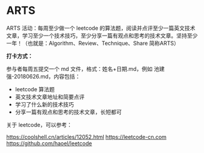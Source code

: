 # ARTS
ARTS 活动：每周至少做一个 leetcode 的算法题，阅读并点评至少一篇英文技术文章，学习至少一个技术技巧，至少分享一篇有观点和思考的技术文章。坚持至少一年！（也就是：Algorithm、Review、Technique、Share 简称ARTS）

**打卡方式：**

参与者每周五提交一个 md 文件，格式：姓名+日期.md，例如 池建强-20180626.md，内容包括：

 - leetcode 算法题
 - 英文技术文章地址和简要点评
 - 学习了什么新的技术技巧
 - 分享一篇有观点和思考的技术文章，长短都可


关于 leetcode，可以参考：

https://coolshell.cn/articles/12052.html
https://leetcode-cn.com
https://github.com/haoel/leetcode
